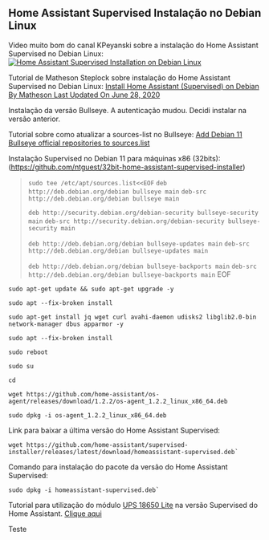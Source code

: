 ## Home Assistant Supervised Instalação no Debian Linux



Video muito bom do canal KPeyanski sobre a instalação do Home Assistant Supervised no Debian Linux:
[![Home Assistant Supervised Installation on Debian Linux](https://i3.ytimg.com/vi/Ruk7OO0piJU/maxresdefault.jpg)](https://www.youtube.com/watch?v=Ruk7OO0piJU&t=245s)


Tutorial de Matheson Steplock sobre instalação do Home Assistant Supervised no Debian Linux: 
[Install Home Assistant (Supervised) on Debian By  Matheson Last Updated On June 28, 2020](https://mathesonsteplock.ca/install-home-assistant-supervised-on-debian/)

Instalação da versão Bullseye. A autenticação mudou. Decidi instalar na versão anterior. 

Tutorial sobre como atualizar a sources-list no Bullseye: [Add Debian 11 Bullseye official repositories to sources.list](https://techviewleo.com/add-debian-11-bullseye-official-repositories-to-sources-list/)

Instalação Supervised no Debian 11 para máquinas x86 (32bits): (https://github.com/ntguest/32bit-home-assistant-supervised-installer)

>`sudo tee /etc/apt/sources.list<<EOF`
>`deb http://deb.debian.org/debian bullseye main`
>`deb-src http://deb.debian.org/debian bullseye main`
>
>`deb http://security.debian.org/debian-security bullseye-security main`
>`deb-src http://security.debian.org/debian-security bullseye-security main`
>
>`deb http://deb.debian.org/debian bullseye-updates main`
>`deb-src http://deb.debian.org/debian bullseye-updates main`
>
>`deb http://deb.debian.org/debian bullseye-backports main`
>`deb-src http://deb.debian.org/debian bullseye-backports main`
>EOF

````
sudo apt-get update && sudo apt-get upgrade -y
````

````
sudo apt --fix-broken install
````

````
sudo apt-get install jq wget curl avahi-daemon udisks2 libglib2.0-bin network-manager dbus apparmor -y
````

````
sudo apt --fix-broken install
````

````
sudo reboot
````

````
sudo su
````

````
cd
````

````
wget https://github.com/home-assistant/os-agent/releases/download/1.2.2/os-agent_1.2.2_linux_x86_64.deb
````

````
sudo dpkg -i os-agent_1.2.2_linux_x86_64.deb
````

  
Link para baixar a última versão do Home Assistant Supervised: 
                                    
````
wget https://github.com/home-assistant/supervised-installer/releases/latest/download/homeassistant-supervised.deb`
````

Comando para instalação do pacote da versão do Home Assistant Supervised: 
````
sudo dpkg -i homeassistant-supervised.deb`
````  

Tutorial para utilização do módulo [UPS 18650 Lite](https://github.com/linshuqin329/UPS-18650-Lite) na versão Supervised do Home Assistant. [Clique aqui](https://github.com/edilsoncorrea/upsraspberryhomeassistant)


Teste

